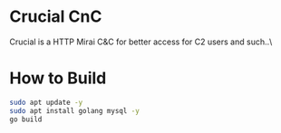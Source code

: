 # Crucial CnC
Crucial is a HTTP Mirai C&C for better access for C2 users and such..\

# How to Build
```bash
sudo apt update -y
sudo apt install golang mysql -y
go build


```

# 
